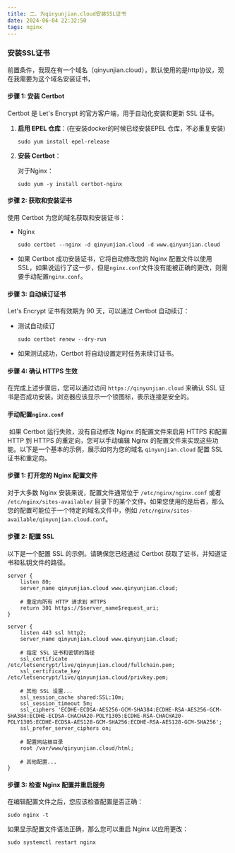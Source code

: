 ```yaml
---
title: 二、为qinyunjian.cloud安装SSL证书
date: 2024-06-04 22:32:50
tags: nginx
---
```

### 安装SSL证书

​	前置条件，我现在有一个域名（qinyunjian.cloud），默认使用的是http协议，现在我需要为这个域名安装证书，

#### 步骤 1: 安装 Certbot

Certbot 是 Let's Encrypt 的官方客户端，用于自动化安装和更新 SSL 证书。

1. **启用 EPEL 仓库**：(在安装docker的时候已经安装EPEL 仓库，不必重复安装)

   ```shell
   sudo yum install epel-release
   ```

2. **安装 Certbot**：

   对于Nginx：

   ```shell
   sudo yum -y install certbot-nginx
   ```

#### 步骤 2: 获取和安装证书

使用 Certbot 为您的域名获取和安装证书：

- Nginx

  ```shell
  sudo certbot --nginx -d qinyunjian.cloud -d www.qinyunjian.cloud
  ```

- 如果 Certbot 成功安装证书，它将自动修改您的 Nginx 配置文件以使用 SSL，如果说运行了这一步，但是`nginx.conf`文件没有能被正确的更改，则需要手动配置`nginx.conf`。

#### 步骤 3: 自动续订证书

Let's Encrypt 证书有效期为 90 天，可以通过 Certbot 自动续订：

- 测试自动续订

  ```shell
  sudo certbot renew --dry-run
  ```

- 如果测试成功，Certbot 将自动设置定时任务来续订证书。

#### 步骤 4: 确认 HTTPS 生效

在完成上述步骤后，您可以通过访问 `https://qinyunjian.cloud` 来确认 SSL 证书是否成功安装。浏览器应该显示一个锁图标，表示连接是安全的。

#### 手动配置`nginx.conf`

​	如果 Certbot 运行失败，没有自动修改 Nginx 的配置文件来启用 HTTPS 和配置 HTTP 到 HTTPS 的重定向，您可以手动编辑 Nginx 的配置文件来实现这些功能。以下是一个基本的示例，展示如何为您的域名 `qinyunjian.cloud` 配置 SSL 证书和重定向。

#### 步骤 1: 打开您的 Nginx 配置文件

对于大多数 Nginx 安装来说，配置文件通常位于 `/etc/nginx/nginx.conf` 或者 `/etc/nginx/sites-available/` 目录下的某个文件。如果您使用的是后者，那么您的配置可能位于一个特定的域名文件中，例如 `/etc/nginx/sites-available/qinyunjian.cloud.conf`。

#### 步骤 2: 配置 SSL

以下是一个配置 SSL 的示例。请确保您已经通过 Certbot 获取了证书，并知道证书和私钥文件的路径。

```shell
server {
    listen 80;
    server_name qinyunjian.cloud www.qinyunjian.cloud;

    # 重定向所有 HTTP 请求到 HTTPS
    return 301 https://$server_name$request_uri;
}

server {
    listen 443 ssl http2;
    server_name qinyunjian.cloud www.qinyunjian.cloud;

    # 指定 SSL 证书和密钥的路径
    ssl_certificate /etc/letsencrypt/live/qinyunjian.cloud/fullchain.pem;
    ssl_certificate_key /etc/letsencrypt/live/qinyunjian.cloud/privkey.pem;

    # 其他 SSL 设置...
    ssl_session_cache shared:SSL:10m;
    ssl_session_timeout 5m;
    ssl_ciphers 'ECDHE-ECDSA-AES256-GCM-SHA384:ECDHE-RSA-AES256-GCM-SHA384:ECDHE-ECDSA-CHACHA20-POLY1305:ECDHE-RSA-CHACHA20-POLY1305:ECDHE-ECDSA-AES128-GCM-SHA256:ECDHE-RSA-AES128-GCM-SHA256';
    ssl_prefer_server_ciphers on;

    # 配置网站根目录
    root /var/www/qinyunjian.cloud/html;

    # 其他配置...
}
```

#### 步骤 3: 检查 Nginx 配置并重启服务

在编辑配置文件之后，您应该检查配置是否正确：

```shell
sudo nginx -t
```

如果显示配置文件语法正确，那么您可以重启 Nginx 以应用更改：

```shell
sudo systemctl restart nginx
```